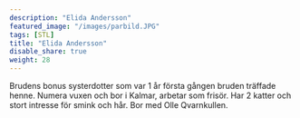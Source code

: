 ```yaml
---
description: "Elida Andersson"
featured_image: "/images/parbild.JPG"
tags: [STL]
title: "Elida Andersson"
disable_share: true
weight: 28
---
```

Brudens bonus systerdotter som var 1 år första gången bruden träffade henne. Numera vuxen och bor i Kalmar, arbetar som frisör. Har 2 katter och stort intresse för smink och hår. Bor med Olle Qvarnkullen. 